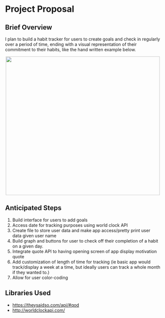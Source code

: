 # Project Proposal

## Brief Overview
I plan to build a habit tracker for users to create goals and check in regularly over a period of time, ending with a visual representation
of their commitment to their habits, like the hand written example below.
<p align="center">
  <img width="500" height="450" src="final-project\src\bin\data\habit_tracker_example.jpg">
</p>

## Anticipated Steps
1) Build interface for users to add goals
2) Access date for tracking purposes using world clock API
2) Create file to store user data and make app access/pretty print user data given user name
3) Build graph and buttons for user to check off their completion of a habit on a given day.
4) Integrate quote API to having opening screen of app display motivation quote
5) Add customization of length of time for tracking (ie basic app would track/display a week at a time, but ideally users can track a whole
month if they wanted to.)
6) Allow for user color-coding

## Libraries Used
* https://theysaidso.com/api/#qod
* http://worldclockapi.com/

